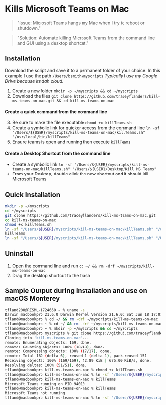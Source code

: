 Kills Microsoft Teams on Mac
======
> "Issue: Microsoft Teams hangs my Mac when I try to reboot or shutdown."

> "Solution: Automate killing Microsoft Teams from the command line and GUI using a desktop shortcut."

## Installation
Download the script and save it to a permanent folder of your choice. In this example I use the path ```/Users/bsmith/myscripts``` _Typically I use my Google Drive because its dah cloud._
1. Create a new folder ```mkdir -p ~/myscripts && cd ~/myscripts```
2. Download the files ```git clone https://github.com/traceyflanders/kill-ms-teams-on-mac.git && cd kill-ms-teams-on-mac```

#### Create a quick command from the command line
3. Be sure to make the file executable ```chmod +x killTeams.sh```
4. Create a symbolic link for quicker access from the command line ```ln -sf "/Users/${USER}/myscripts/kill-ms-teams-on-mac/killTeams.sh" "/usr/local/bin/killTeams"```
5. Ensure teams is open and running then execute ```killTeams```
#### Create a Desktop Shortcut from the command line
  - Create a symbolic link ```ln -sf "/Users/${USER}/myscripts/kill-ms-teams-on-mac/killTeams.sh" "/Users/${USER}/Desktop/Kill MS Teams"```
  - From your Desktop, double click the new shortcut and it should kill Microsoft Teams

## Quick Installation
``` bash
mkdir -p ~/myscripts
cd ~/myscripts
git clone https://github.com/traceyflanders/kill-ms-teams-on-mac.git
cd kill-ms-teams-on-mac
chmod +x killTeams.sh
ln -sf "/Users/${USER}/myscripts/kill-ms-teams-on-mac/killTeams.sh" "/usr/local/bin/killTeams"
killTeams
ln -sf "/Users/${USER}/myscripts/kill-ms-teams-on-mac/killTeams.sh" "/Users/${USER}/Desktop/Kill MS Teams"
```

## Uninstall
1. Open the command line and run ```cd ~/ && rm -drf ~/myscripts/kill-ms-teams-on-mac```
2. Drag the desktop shortcut to the trash


## Sample Output during installation and use on macOS Monterey
```bash
tfland200@RESML-1724650 ~ % uname -a
Darwin macbookpro 21.6.0 Darwin Kernel Version 21.6.0: Sat Jun 18 17:07:25 PDT 2022; root:xnu-8020.140.41~1/RELEASE_X86_64 x86_64
tfland@macbookpro % cd ~/ && rm -drf ~/myscripts/kill-ms-teams-on-mac
tfland@macbookpro ~ % cd ~/ && rm -drf ~/myscripts/kill-ms-teams-on-mac
tfland@macbookpro ~ % mkdir -p ~/myscripts && cd ~/myscripts
tfland@macbookpro myscripts % git clone https://github.com/traceyflanders/kill-ms-teams-on-mac.git && cd kill-ms-teams-on-mac
Cloning into 'kill-ms-teams-on-mac'...
remote: Enumerating objects: 169, done.
remote: Counting objects: 100% (18/18), done.
remote: Compressing objects: 100% (17/17), done.
remote: Total 169 (delta 6), reused 1 (delta 1), pack-reused 151
Receiving objects: 100% (169/169), 42.89 KiB | 675.00 KiB/s, done.
Resolving deltas: 100% (51/51), done.
tfland@macbookpro kill-ms-teams-on-mac % chmod +x killTeams.sh
tfland@macbookpro kill-ms-teams-on-mac % ln -sf "/Users/${USER}/myscripts/kill-ms-teams-on-mac/killTeams.sh" "/usr/local/bin/killTeams"
tfland@macbookpro kill-ms-teams-on-mac % killTeams
Microsoft Teams running on PID 94010
tfland@macbookpro kill-ms-teams-on-mac % killTeams
Microsoft Teams not running
tfland@macbookpro kill-ms-teams-on-mac % ln -sf "/Users/${USER}/myscripts/kill-ms-teams-on-mac/killTeams.sh" "/Users/${USER}/Desktop/Kill MS Teams"
```
